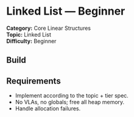 ﻿# Linked List — Beginner

**Category:** Core Linear Structures  
**Topic:** Linked List  
**Difficulty:** Beginner

## Build

## Requirements
- Implement according to the topic + tier spec.
- No VLAs, no globals; free all heap memory.
- Handle allocation failures.
